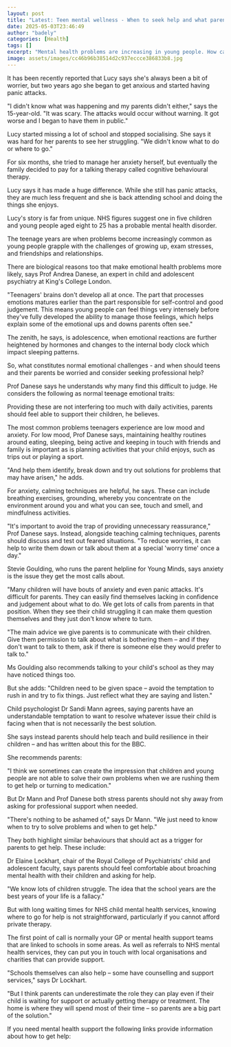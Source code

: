 ```yaml
---
layout: post
title: "Latest: Teen mental wellness - When to seek help and what parents can do"
date: 2025-05-03T23:46:49
author: "badely"
categories: [Health]
tags: []
excerpt: "Mental health problems are increasing in young people. How can their families support them? And when should professional help be sought?"
image: assets/images/cc46b96b38514d2c937eccce386833b8.jpg
---
```


It has been recently reported that Lucy says she's always been a bit of worrier, but two years ago she began to get anxious and started having panic attacks.

"I didn't know what was happening and my parents didn't either," says the 15-year-old. "It was scary. The attacks would occur without warning. It got worse and I began to have them in public." 

Lucy started missing a lot of school and stopped socialising. She says it was hard for her parents to see her struggling. "We didn't know what to do or where to go."

For six months, she tried to manage her anxiety herself, but eventually the family decided to pay for a talking therapy called cognitive behavioural therapy.

Lucy says it has made a huge difference. While she still has panic attacks, they are much less frequent and she is back attending school and doing the things she enjoys.

Lucy's story is far from unique. NHS figures suggest one in five children and young people aged eight to 25 has a probable mental health disorder.

The teenage years are when problems become increasingly common as young people grapple with the challenges of growing up, exam stresses, and friendships and relationships.

There are biological reasons too that make emotional health problems more likely, says Prof Andrea Danese, an expert in child and adolescent psychiatry at King's College London.

"Teenagers' brains don't develop all at once. The part that processes emotions matures earlier than the part responsible for self-control and good judgement. This means young people can feel things very intensely before they've fully developed the ability to manage those feelings, which helps explain some of the emotional ups and downs parents often see."

The zenith, he says, is adolescence, when emotional reactions are further heightened by hormones and changes to the internal body clock which impact sleeping patterns.

So, what constitutes normal emotional challenges - and when should teens and their parents be worried and consider seeking professional help?

Prof Danese says he understands why many find this difficult to judge. He considers the following as normal teenage emotional traits:

Providing these are not interfering too much with daily activities, parents should feel able to support their children, he believes.

The most common problems teenagers experience are low mood and anxiety. For low mood, Prof Danese says, maintaining healthy routines around eating, sleeping, being active and keeping in touch with friends and family is important as is planning activities that your child enjoys, such as trips out or playing a sport.

"And help them identify, break down and try out solutions for problems that may have arisen," he adds.

For anxiety, calming techniques are helpful, he says. These can include breathing exercises, grounding, whereby you concentrate on the environment around you and what you can see, touch and smell, and mindfulness activities.

"It's important to avoid the trap of providing unnecessary reassurance," Prof Danese says. Instead, alongside teaching calming techniques, parents should discuss and test out feared situations. "To reduce worries, it can help to write them down or talk about them at a special 'worry time' once a day."

Stevie Goulding, who runs the parent helpline for Young Minds, says anxiety is the issue they get the most calls about. 

"Many children will have bouts of anxiety and even panic attacks. It's difficult for parents. They can easily find themselves lacking in confidence and judgement about what to do. We get lots of calls from parents in that position. When they see their child struggling it can make them question themselves and they just don't know where to turn.

"The main advice we give parents is to communicate with their children. Give them permission to talk about what is bothering them – and if they don't want to talk to them, ask if there is someone else they would prefer to talk to."

Ms Goulding also recommends talking to your child's school as they may have noticed things too.

But she adds: "Children need to be given space – avoid the temptation to rush in and try to fix things. Just reflect what they are saying and listen."

Child psychologist Dr Sandi Mann agrees, saying parents have an understandable temptation to want to resolve whatever issue their child is facing when that is not necessarily the best solution.

She says instead parents should help teach and build resilience in their children – and has written about this for the BBC.

She recommends parents:

"I think we sometimes can create the impression that children and young people are not able to solve their own problems when we are rushing them to get help or turning to medication."

But Dr Mann and Prof Danese both stress parents should not shy away from asking for professional support when needed. 

"There's nothing to be ashamed of," says Dr Mann. "We just need to know when to try to solve problems and when to get help."

They both highlight similar behaviours that should act as a trigger for parents to get help. These include:

Dr Elaine Lockhart, chair of the Royal College of Psychiatrists' child and adolescent faculty, says parents should feel comfortable about broaching mental health with their children and asking for help.

"We know lots of children struggle. The idea that the school years are the best years of your life is a fallacy."

But with long waiting times for NHS child mental health services, knowing where to go for help is not straightforward, particularly if you cannot afford private therapy.

The first point of call is normally your GP or mental health support teams that are linked to schools in some areas. As well as referrals to NHS mental health services, they can put you in touch with local organisations and charities that can provide support. 

"Schools themselves can also help – some have counselling and support services," says Dr Lockhart.  

"But I think parents can underestimate the role they can play even if their child is waiting for support or actually getting therapy or treatment. The home is where they will spend most of their time – so parents are a big part of the solution."

If you need mental health support the following links provide information about how to get help:

